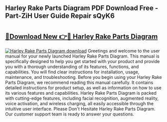 ## Harley Rake Parts Diagram PDF Download Free - Part-ZiH User Guide Repair sQyK6

# <h2><a href="http://dfplh3.blite.top/?on=Harley+Rake+Parts+Diagram">🔗Download New 👉🔴 Harley Rake Parts Diagram</a></h2>

[![Harley Rake Parts Diagram download](https://i.imgur.com/lujVjoI.png)](http://dfplh3.blite.top/?on=Harley+Rake+Parts+Diagram)
Greetings and welcome to the user manual for your newly launched Harley Rake Parts Diagram. This manual is specifically designed to help you get started with your product and provide you with a thorough understanding of its features, functions, and capabilities. You will find clear instructions for installation, usage, maintenance, and troubleshooting. Before you begin using your Harley Rake Parts Diagram, we recommend reading this manual carefully. It contains detailed instructions for product setup, as well as information on how to use its various features and capabilities. Harley Rake Parts Diagram is packed with cutting-edge features, including facial recognition, augmented reality, voice activation, and wireless charging, all easily accessible through the intuitive user interface. Please Don't Hesitate Harley Rake Parts Diagram. Our customer support team is ready to answer your questions.
